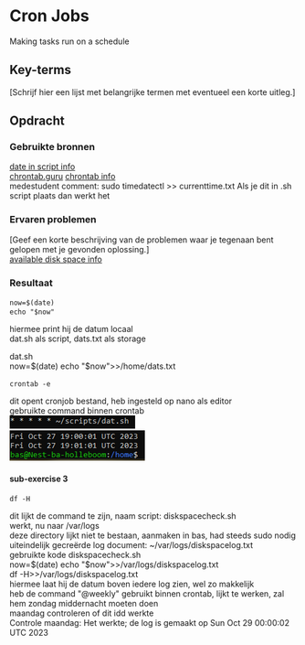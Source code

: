# Cron Jobs
Making tasks run on a schedule

## Key-terms
[Schrijf hier een lijst met belangrijke termen met eventueel een korte uitleg.]

## Opdracht
### Gebruikte bronnen
[date in script info](https://www.cyberciti.biz/faq/unix-linux-getting-current-date-in-bash-ksh-shell-script/)  
[chrontab.guru](https://crontab.guru/)
[chrontab info](https://phoenixnap.com/kb/set-up-cron-job-linux)  
medestudent comment: sudo timedatectl >> currenttime.txt Als je dit in .sh script plaats dan werkt het
### Ervaren problemen
[Geef een korte beschrijving van de problemen waar je tegenaan bent gelopen met je gevonden oplossing.]  
[available disk space info](https://www.linuxfoundation.org/blog/blog/classic-sysadmin-how-to-check-disk-space-on-linux-from-the-command-line)

### Resultaat
    now=$(date)
    echo "$now"
hiermee print hij de datum locaal  
dat.sh als script, dats.txt als storage

dat.sh  
    now=$(date)
    echo "$now">>/home/dats.txt  

    crontab -e
dit opent cronjob bestand, heb ingesteld op nano als editor  
gebruikte command binnen crontab  
![command](images/10-crontab-1.PNG)  
![success](images/10-timelysuccess.PNG)  

#### sub-exercise 3
    df -H  
dit lijkt de command te zijn, naam script: diskspacecheck.sh  
werkt, nu naar /var/logs  
deze directory lijkt niet te bestaan, aanmaken in bas, had steeds sudo nodig
uiteindelijk gecreërde log document: ~/var/logs/diskspacelog.txt  
gebruikte kode diskspacecheck.sh  
    now=$(date)  
    echo "$now">>/var/logs/diskspacelog.txt  
    df -H>>/var/logs/diskspacelog.txt  
hiermee laat hij de datum boven iedere log zien, wel zo makkelijk  
heb de command "@weekly" gebruikt binnen crontab, lijkt te werken, zal hem zondag middernacht moeten doen  
maandag controleren of dit idd werkte  
Controle maandag: Het werkte; de log is gemaakt op Sun Oct 29 00:00:02 UTC 2023